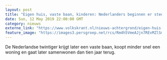 ```yaml
---
layout: post
title: "Eigen huis, vaste baan, kinderen: Nederlanders beginnen er steeds later aan"
date: Sun, 12 May 2019 22:00:00 GMT
category: nieuws
externe_link: "https://www.volkskrant.nl/nieuws-achtergrond/eigen-huis-vaste-baan-kinderen-nederlanders-beginnen-er-steeds-later-aan~b83d743f/"
feature_image: "https://images3.persgroep.net/rcs/Rm4h5VmeAJjn7REvMZlSmxBYCxQ/diocontent/148154609/_crop/0/158/3840/3836/_fill/320/320?appId=93a17a8fd81db0de025c8abd1cca1279&quality=0.85"
---
```


De Nederlandse twintiger krijgt later een vaste baan, koopt minder snel een woning en gaat later samenwonen dan tien jaar terug.

